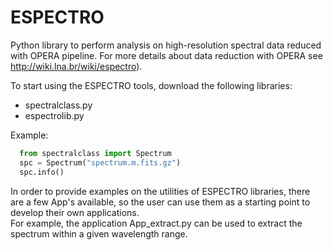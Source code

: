 # ESPECTRO
Python library to perform analysis on high-resolution spectral data reduced with OPERA pipeline. For more details about data reduction with OPERA see http://wiki.lna.br/wiki/espectro). 

To start using the ESPECTRO tools, download the following libraries:

* spectralclass.py
* espectrolib.py

Example:
```python
  from spectralclass import Spectrum
  spc = Spectrum("spectrum.m.fits.gz")
  spc.info()
```
In order to provide examples on the utilities of ESPECTRO libraries, there are a few App's available, so the user can use them as a starting point to develop their own applications.  
For example, the application App_extract.py can be used to extract the spectrum within a given wavelength range. 

